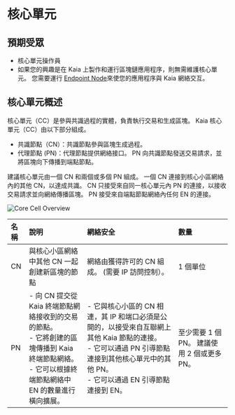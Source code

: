 # 核心單元

## 預期受眾 <a id="intended-audience"></a>

- 核心單元操作員
- 如果您的興趣是在 Kaia 上製作和運行區塊鏈應用程序，則無需維護核心單元。 您需要運行 [Endpoint Node](../endpoint-node/endpoint-node.md)來使您的應用程序與 Kaia 網絡交互。

## 核心單元概述<a id="core-cell-overview"></a>

核心單元（CC）是參與共識過程的實體，負責執行交易和生成區塊。
Kaia 核心單元（CC）由以下部分組成。

- 共識節點（CN）：共識節點參與區塊生成過程。
- 代理節點 (PN)：代理節點提供網絡接口。 PN 向共識節點發送交易請求，並將區塊向下傳播到端點節點。

建議核心單元由一個 CN 和兩個或多個 PN 組成。
一個 CN 連接到核心小區網絡內的其他 CN，以達成共識。
CN 只接受來自同一核心單元內 PN 的連接，以接收交易請求並向網絡傳播區塊。
PN 接受來自端點節點網絡內任何 EN 的連接。

![Core Cell Overview](/img/nodes/cn_set.png)

| 名稱 | 說明                                                                                                | 網絡安全                                                                                                                     | 數量                           |
| :- | :------------------------------------------------------------------------------------------------ | :----------------------------------------------------------------------------------------------------------------------- | :--------------------------- |
| CN | 與核心小區網絡中其他 CN 一起創建新區塊的節點                                                                          | 網絡由獲得許可的 CN 組成。 (需要 IP 訪問控制）。                                                                         | 1 個單位                        |
| PN | - 向 CN 提交從 Kaia 終端節點網絡接收到的交易的節點。 <br/>- 它將創建的區塊傳播到 Kaia 終端節點網絡。 <br/>- 它可以根據終端節點網絡中 EN 的數量進行橫向擴展。 | - 它與核心小區的 CN 相連，其 IP 和端口必須是公開的，以接受來自互聯網上其他 Kaia 節點的連接。 <br/>- 它可以通過 PN 引導節點連接到其他核心單元中的其他 PN。 <br/>- 它可以通過 EN 引導節點連接到 EN。 | 至少需要 1 個 PN。 建議使用 2 個或更多 PN。 |
